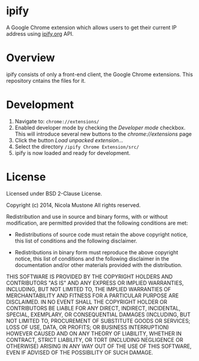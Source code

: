 # ipify

A Google Chrome extension which allows users to get their current IP address using [ipify.org](http://ipify.org) API.

# Overview

ipify consists of only a front-end client, the Google Chrome extensions. This repository cntains the files for it.

# Development

1. Navigate to: `chrome://extensions/`
2. Enabled developer mode by checking the *Developer mode* checkbox. This will introduce several new buttons to the *chrome://extensions* page
3. Click the button *Load unpacked extension...*
4. Select the directory `/ipify Chrome Extension/src/`
5. ipify is now loaded and ready for development.

# License

Licensed under BSD 2-Clause License.

Copyright (c) 2014, Nicola Mustone
All rights reserved.

Redistribution and use in source and binary forms, with or without
modification, are permitted provided that the following conditions are met:

* Redistributions of source code must retain the above copyright notice, this
  list of conditions and the following disclaimer.

* Redistributions in binary form must reproduce the above copyright notice,
  this list of conditions and the following disclaimer in the documentation
  and/or other materials provided with the distribution.

THIS SOFTWARE IS PROVIDED BY THE COPYRIGHT HOLDERS AND CONTRIBUTORS "AS IS"
AND ANY EXPRESS OR IMPLIED WARRANTIES, INCLUDING, BUT NOT LIMITED TO, THE
IMPLIED WARRANTIES OF MERCHANTABILITY AND FITNESS FOR A PARTICULAR PURPOSE ARE
DISCLAIMED. IN NO EVENT SHALL THE COPYRIGHT HOLDER OR CONTRIBUTORS BE LIABLE
FOR ANY DIRECT, INDIRECT, INCIDENTAL, SPECIAL, EXEMPLARY, OR CONSEQUENTIAL
DAMAGES (INCLUDING, BUT NOT LIMITED TO, PROCUREMENT OF SUBSTITUTE GOODS OR
SERVICES; LOSS OF USE, DATA, OR PROFITS; OR BUSINESS INTERRUPTION) HOWEVER
CAUSED AND ON ANY THEORY OF LIABILITY, WHETHER IN CONTRACT, STRICT LIABILITY,
OR TORT (INCLUDING NEGLIGENCE OR OTHERWISE) ARISING IN ANY WAY OUT OF THE USE
OF THIS SOFTWARE, EVEN IF ADVISED OF THE POSSIBILITY OF SUCH DAMAGE.